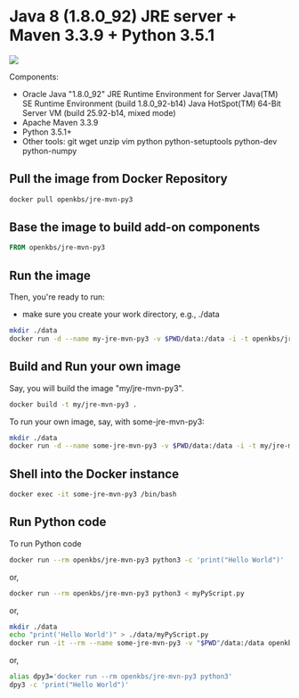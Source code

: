 # Java 8 (1.8.0_92) JRE server + Maven 3.3.9 + Python 3.5.1

[![](https://imagelayers.io/badge/openkbs/jre-mvn-py:latest.svg)](https://imagelayers.io/?images=openkbs/jre-mvn-py:latest 'Get your own badge on imagelayers.io')

Components:

* Oracle Java "1.8.0_92" JRE Runtime Environment for Server
  Java(TM) SE Runtime Environment (build 1.8.0_92-b14)
  Java HotSpot(TM) 64-Bit Server VM (build 25.92-b14, mixed mode)
* Apache Maven 3.3.9
* Python 3.5.1+
* Other tools: git wget unzip vim python python-setuptools python-dev python-numpy 

## Pull the image from Docker Repository


```bash
docker pull openkbs/jre-mvn-py3
```

## Base the image to build add-on components

```Dockerfile
FROM openkbs/jre-mvn-py3
```

## Run the image

Then, you're ready to run:
- make sure you create your work directory, e.g., ./data

```bash
mkdir ./data
docker run -d --name my-jre-mvn-py3 -v $PWD/data:/data -i -t openkbs/jre-mvn-py3
```

## Build and Run your own image
Say, you will build the image "my/jre-mvn-py3".

```bash
docker build -t my/jre-mvn-py3 .
```

To run your own image, say, with some-jre-mvn-py3:

```bash
mkdir ./data
docker run -d --name some-jre-mvn-py3 -v $PWD/data:/data -i -t my/jre-mvn-py3
```

## Shell into the Docker instance

```bash
docker exec -it some-jre-mvn-py3 /bin/bash
```

## Run Python code

To run Python code 

```bash
docker run --rm openkbs/jre-mvn-py3 python3 -c 'print("Hello World")'
```

or,

```bash
docker run --rm openkbs/jre-mvn-py3 python3 < myPyScript.py 
```

or,

```bash
mkdir ./data
echo "print('Hello World')" > ./data/myPyScript.py
docker run -it --rm --name some-jre-mvn-py3 -v "$PWD"/data:/data openkbs/jre-mvn-py3 python3 myPyScript.py
```

or,

```bash
alias dpy3='docker run --rm openkbs/jre-mvn-py3 python3'
dpy3 -c 'print("Hello World")'
```


